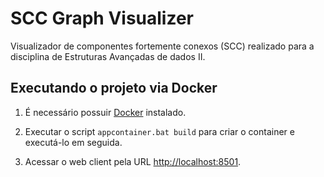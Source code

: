 # SCC Graph Visualizer

Visualizador de componentes fortemente conexos (SCC) realizado para a disciplina de Estruturas Avançadas de dados II.

## Executando o projeto via Docker

1. É necessário possuir [Docker](https://www.docker.com) instalado.

2. Executar o script `appcontainer.bat build` para criar o container e executá-lo em seguida.

3. Acessar o web client pela URL <http://localhost:8501>.

